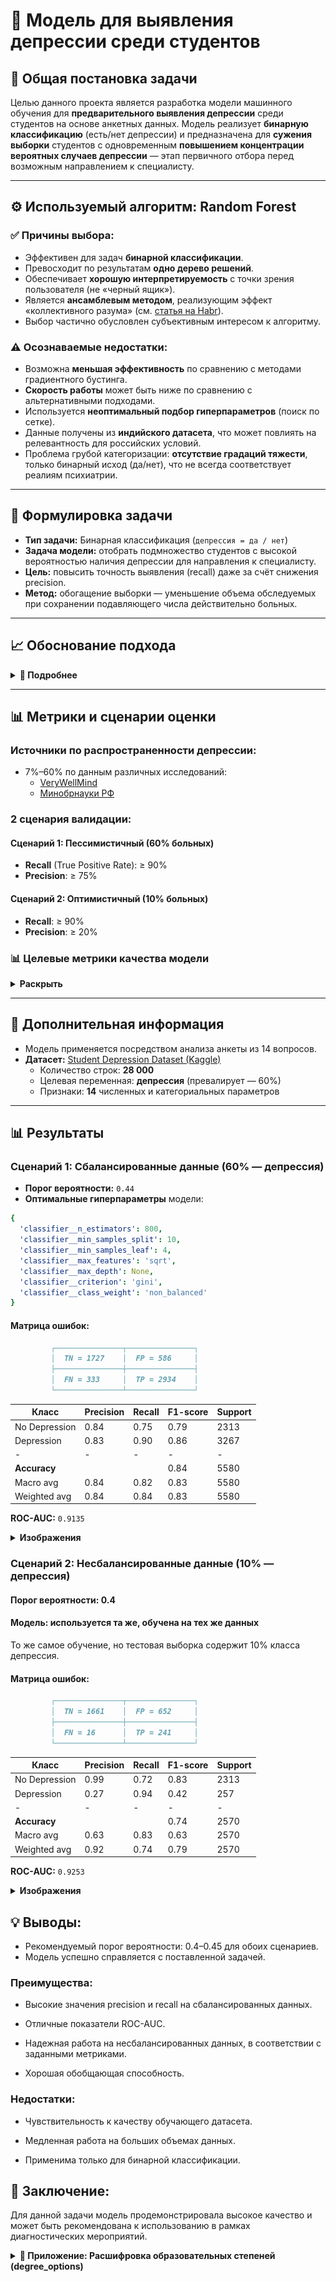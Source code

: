 # 🧠 Модель для выявления депрессии среди студентов

## 📌 Общая постановка задачи

Целью данного проекта является разработка модели машинного обучения для **предварительного выявления депрессии** среди студентов на основе анкетных данных. Модель реализует **бинарную классификацию** (есть/нет депрессии) и предназначена для **сужения выборки** студентов с одновременным **повышением концентрации вероятных случаев депрессии** — этап первичного отбора перед возможным направлением к специалисту.

---

## ⚙️ Используемый алгоритм: **Random Forest**

### ✅ Причины выбора:
- Эффективен для задач **бинарной классификации**.
- Превосходит по результатам **одно дерево решений**.
- Обеспечивает **хорошую интерпретируемость** с точки зрения пользователя (не «черный ящик»).
- Является **ансамблевым методом**, реализующим эффект «коллективного разума» (см. [статья на Habr](https://habr.com/ru/companies/vdsina/articles/525752/)).
- Выбор частично обусловлен субъективным интересом к алгоритму.

### ⚠️ Осознаваемые недостатки:
- Возможна **меньшая эффективность** по сравнению с методами градиентного бустинга.
- **Скорость работы** может быть ниже по сравнению с альтернативными подходами.
- Используется **неоптимальный подбор гиперпараметров** (поиск по сетке).
- Данные получены из **индийского датасета**, что может повлиять на релевантность для российских условий.
- Проблема грубой категоризации: **отсутствие градаций тяжести**, только бинарный исход (да/нет), что не всегда соответствует реалиям психиатрии.

---

## 🧪 Формулировка задачи

- **Тип задачи:** Бинарная классификация (`депрессия = да / нет`)
- **Задача модели:** отобрать подмножество студентов с высокой вероятностью наличия депрессии для направления к специалисту.
- **Цель:** повысить точность выявления (recall) даже за счёт снижения precision.
- **Метод:** обогащение выборки — уменьшение объема обследуемых при сохранении подавляющего числа действительно больных.

---

## 📈 Обоснование подхода
<details> <summary><strong>📌 Подробнее</strong></summary>

- **Постановка задачи:** необходимо выявлять потенциальные случаи депрессии среди студентов по набору параметров 
(задача бинарной классификации – есть/нет депрессии). Модель является первичным (одним из) способом оценки психологического состояния. 
На ее основе студентов могут отправить на дальнейшее обследование при подозрении депрессии. 
Модель нужна как механизм сужения выборки студентов с одновременным увеличением концентрации больных в выборке (процесс обогащения).

- **Обоснование подхода**: из-за того, что депрессия – одно из самых (если не самое) опасных психологических состояний необходимо, 
иметь высокую точность (высокий recall) выявления депрессии, когда она есть, при этом допускается поступиться чувствительностью модели 
(иметь низкий precision по классу депрессии).
- **Цели/задачи/методики** - из общей совокупности (тысячи студентов) с относительно невысокой долей больных отобрать меньшую совокупность, 
которая будет по крайней мере в несколько раз меньше исходной, но будет включать в себя подавляющее большинство всех больных.
</details>

---

## 📊 Метрики и сценарии оценки

### Источники по распространенности депрессии:
- 7%–60% по данным различных исследований:
  - [VeryWellMind](https://www.verywellmind.com/depression-in-college-students-7693236)
  - [Минобрнауки РФ](https://www.mn.ru/smart/minobrnauki-20-studentov-stradayut-ot-depressii-v-usloviyah-pandemii-koronavirusa)

### 2 сценария валидации:

#### Сценарий 1: Пессимистичный (60% больных)
- **Recall** (True Positive Rate): ≥ 90%
- **Precision**: ≥ 75%

#### Сценарий 2: Оптимистичный (10% больных)
- **Recall**: ≥ 90%
- **Precision**: ≥ 20%

### 📊 Целевые метрики качества модели
<details>
<summary><strong>Раскрыть</strong></summary>

### 🎯 Сценарий 1 — сбалансированные данные  
**Контекст**:  
Доля студентов с депрессией в выборке — **60%**, здоровых — **40%** (реальное распределение в исходном датасете).

**Целевые метрики**:
- **Recall (депрессия)** = **90%**  
  → 90% студентов, у которых действительно есть депрессия, модель должна корректно идентифицировать как депрессивных.
- **Precision (депрессия)** = **75%**  
  → среди студентов, предсказанных моделью как депрессивные, в 75% случаев диагноз действительно должен быть подтверждён.

---

### 📉 Сценарий 2 — несбалансированные данные  
**Контекст**:  
Оптимистичная гипотеза: **10% студентов** страдают от депрессии, **90% — здоровы**.

**Целевые метрики**:
- **Recall (депрессия)** = **90%**  
  → даже в условиях несбалансированности, модель должна улавливать подавляющее большинство настоящих случаев.
- **Precision (депрессия)** = **20%**  
  → допустим высокий уровень ложноположительных срабатываний: модель может направлять «на дообследование» и здоровых, чтобы не пропустить больных.

> Такой подход оправдан в задачах раннего выявления заболеваний, где **важна минимизация false negative (пропущенных случаев)**, даже ценой увеличения false positive.
</details>

---

## 🧾 Дополнительная информация

- Модель применяется посредством анализа анкеты из 14 вопросов.
- **Датасет:** [Student Depression Dataset (Kaggle)](https://www.kaggle.com/datasets/hopesb/student-depression-dataset)
  - Количество строк: **28 000**
  - Целевая переменная: **депрессия** (превалирует — 60%)
  - Признаки: **14** численных и категориальных параметров

---
## 📊 Результаты 

### Сценарий 1: Сбалансированные данные (60% — депрессия)

- **Порог вероятности:** `0.44`
- **Оптимальные гиперпараметры** модели:
```yaml
{
  'classifier__n_estimators': 800,
  'classifier__min_samples_split': 10,
  'classifier__min_samples_leaf': 4,
  'classifier__max_features': 'sqrt',
  'classifier__max_depth': None,
  'classifier__criterion': 'gini',
  'classifier__class_weight': 'non_balanced'
}
```
#### Матрица ошибок:
```markdown
         ┌───────────────┬───────────────┐
         │  TN = 1727    │  FP = 586     │
         ├───────────────┼───────────────┤
         │  FN = 333     │  TP = 2934    │
         └───────────────┴───────────────┘
```
| Класс         | Precision | Recall | F1-score | Support |
|---------------|-----------|--------|----------|---------|
| No Depression | 0.84      | 0.75   | 0.79     | 2313    |
| Depression    | 0.83      | 0.90   | 0.86     | 3267    |
| -             | -         | -      | -        | -       |
| **Accuracy**  |           |        | 0.84     | 5580    |
| Macro avg     | 0.84      | 0.82   | 0.83     | 5580    |
| Weighted avg  | 0.84      | 0.84   | 0.83     | 5580    |

**ROC-AUC:** `0.9135`
<details>
<summary><strong>Изображения</strong></summary>

![img.png](../app/static/images/balanced/img.png)
![img_1.png](../app/static/images/balanced/img_1.png)
![img_2.png](../app/static/images/balanced/img_2.png)
![img_3.png](../app/static/images/balanced/img_3.png)
![img_4.png](../app/static/images/balanced/img_4.png)
![img_5.png](../app/static/images/balanced/img_5.png)

</details>

### Сценарий 2: Несбалансированные данные (10% — депрессия)
#### Порог вероятности: 0.4

#### Модель: используется та же, обучена на тех же данных
То же самое обучение, но тестовая выборка содержит 10% класса депрессия.

#### Матрица ошибок:

```markdown
         ┌───────────────┬───────────────┐
         │  TN = 1661    │  FP = 652     │
         ├───────────────┼───────────────┤
         │  FN = 16      │  TP = 241     │
         └───────────────┴───────────────┘
```

| Класс         | Precision | Recall | F1-score | Support |
|---------------|-----------|--------|----------|---------|
| No Depression | 0.99      | 0.72   | 0.83     | 2313    |
| Depression    | 0.27      | 0.94   | 0.42     | 257     |
| -             | -         | -      | -        | -       |
| **Accuracy**  |           |        | 0.74     | 2570    |
| Macro avg     | 0.63      | 0.83   | 0.63     | 2570    |
| Weighted avg  | 0.92      | 0.74   | 0.79     | 2570    |

**ROC-AUC:** `0.9253`

<details>
<summary><strong>Изображения</strong></summary>

![img.png](../app/static/images/non_balanced/img.png)
![img_1.png](../app/static/images/non_balanced/img_1.png)
![img_2.png](../app/static/images/non_balanced/img_2.png)
![img_3.png](../app/static/images/non_balanced/img_3.png)
![img_4.png](../app/static/images/non_balanced/img_4.png)
![img_5.png](../app/static/images/non_balanced/img_5.png)

</details>

## 💡 Выводы:
- Рекомендуемый порог вероятности: 0.4–0.45 для обоих сценариев.
- Модель успешно справляется с поставленной задачей.

### Преимущества:

- Высокие значения precision и recall на сбалансированных данных.

- Отличные показатели ROC-AUC.

- Надежная работа на несбалансированных данных, в соответствии с заданными метриками.

- Хорошая обобщающая способность.

### Недостатки:

- Чувствительность к качеству обучающего датасета.

- Медленная работа на больших объемах данных.

- Применима только для бинарной классификации.

## 📌 Заключение:

Для данной задачи модель продемонстрировала высокое качество и может быть рекомендована к использованию в рамках диагностических мероприятий.

<details> <summary><strong>📘 Приложение: Расшифровка образовательных степеней (degree_options)</strong></summary>

Приведенные в degree_options обозначения представляют различные академические степени и образовательные программы.

### Бакалавриат (Bachelor's Degrees):

- B.Arch - Bachelor of Architecture (Архитектура)

- B.Com - Bachelor of Commerce (Коммерция)

- B.Ed - Bachelor of Education (Педагогика)

- B.Pharm - Bachelor of Pharmacy (Фармация)

- B.Tech - Bachelor of Technology (Технологии/Инженерия)

- BA - Bachelor of Arts (Гуманитарные науки)

- BBA - Bachelor of Business Administration (Управление бизнесом)

- BCA - Bachelor of Computer Applications (Компьютерные технологии)

- BE - Bachelor of Engineering (Инженерия)

- BHM - Bachelor of Hotel Management (Гостиничный менеджмент)

- BSc - Bachelor of Science (Естественные науки)

### Магистратура (Master's Degrees):

- LLM - Master of Laws (Юриспруденция)

- M.Com - Master of Commerce (Коммерция)

- M.Ed - Master of Education (Педагогика)

- M.Pharm - Master of Pharmacy (Фармация)

- M.Tech - Master of Technology (Технологии/Инженерия)

- MA - Master of Arts (Гуманитарные науки)

- MBA - Master of Business Administration (Управление бизнесом)

- MCA - Master of Computer Applications (Компьютерные технологии)

- ME - Master of Engineering (Инженерия)

- MHM - Master of Hotel Management (Гостиничный менеджмент)

- MSc - Master of Science (Естественные науки)

### Докторантура и профессиональные степени:

- PhD - Doctor of Philosophy (Докторская степень)

- MD - Doctor of Medicine (Медицина)

- MBBS - Bachelor of Medicine/Bachelor of Surgery (Базовое медицинское образование)

### Юридические степени:

- LLB - Bachelor of Laws (Базовая юридическая степень)

### Школьное образование:

- Class 12 - 12-й класс школы (в некоторых странах, например в Индии, это последний класс среднего образования)

### Прочие:

- Others - Другие варианты, не вошедшие в список

</details> 